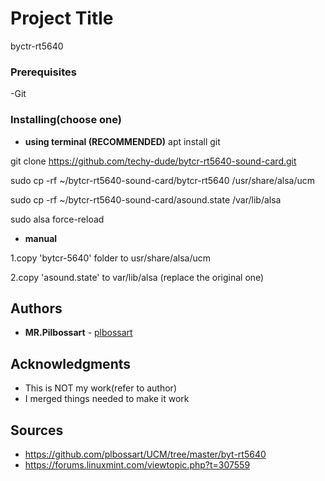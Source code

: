 # Project Title
byctr-rt5640

### Prerequisites
-Git

### Installing(choose one)

* **using terminal (RECOMMENDED)**
apt install git

git clone https://github.com/techy-dude/bytcr-rt5640-sound-card.git

sudo cp -rf ~/bytcr-rt5640-sound-card/bytcr-rt5640 /usr/share/alsa/ucm

sudo cp -rf ~/bytcr-rt5640-sound-card/asound.state /var/lib/alsa

sudo alsa force-reload

* **manual**

1.copy 'bytcr-5640' folder to usr/share/alsa/ucm

2.copy 'asound.state' to var/lib/alsa (replace the original one)


## Authors

* **MR.Pilbossart**  - [plbossart](https://github.com/plbossart)


## Acknowledgments

* This is NOT my work(refer to author)
* I merged things needed to make it work 

## Sources


* https://github.com/plbossart/UCM/tree/master/byt-rt5640
* https://forums.linuxmint.com/viewtopic.php?t=307559
